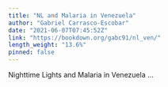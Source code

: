 ```yaml
---
title: "NL and Malaria in Venezuela"
author: "Gabriel Carrasco-Escobar"
date: "2021-06-07T07:45:52Z"
link: "https://bookdown.org/gabc91/nl_ven/"
length_weight: "13.6%"
pinned: false
---
```


Nighttime Lights and Malaria in Venezuela ...
